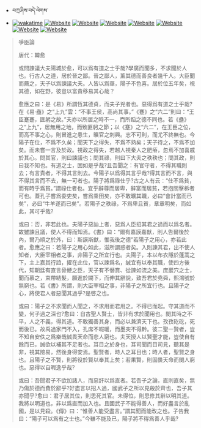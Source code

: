 - བཀྲ་ཤིས་བདེ་ལེགས་ 
- [![wakatime](https://wakatime.com/badge/user/5043ee4a-e361-4607-9d47-d557f2005d05.svg)](https://wakatime.com/@5043ee4a-e361-4607-9d47-d557f2005d05)	[![Website](https://img.shields.io/website?label=&up_color=orange&up_message=Tianchi&url=https%3A%2F%2Fshields.io)](https://tianchi.aliyun.com/home/science/scienceDetail?userId=1095279182618)	[![Website](https://img.shields.io/website?label=&up_color=blue&up_message=Kaggle&url=https%3A%2F%2Fshields.io)](https://www.kaggle.com/ivanxu/)	[![Website](https://img.shields.io/website?label=&up_color=gay&up_message=Yuque&url=https%3A%2F%2Fshields.io)](https://www.yuque.com/ivanaxu)	[![Website](https://img.shields.io/website?label=&up_color=brown&up_message=Leetcode&url=https%3A%2F%2Fshields.io)](https://leetcode.cn/u/ivanaxu)	[![Website](https://img.shields.io/website?label=&up_color=violet&up_message=AIstudio&url=https%3A%2F%2Fshields.io)](https://aistudio.baidu.com/aistudio/personalcenter/thirdview/979775)	[![Website](https://img.shields.io/website?label=&up_color=red&up_message=Gitee&url=https%3A%2F%2Fshields.io)](https://gitee.com/IvanaXu)	[![Website](https://img.shields.io/website?label=&up_color=yellow&up_message=Monkeytype&url=https%3A%2F%2Fshields.io)](https://monkeytype.com/profile/IvanaXu) 

> 爭臣論
> 
> 唐代：韓愈 
> 
> 或問諫議大夫陽城於愈，可以爲有道之士乎哉?學廣而聞多，不求聞於人也。行古人之道，居於晉之鄙。晉之鄙人，薰其德而善良者幾千人。大臣聞而薦之，天子以爲諫議大夫。人皆以爲華，陽子不色喜。居於位五年矣，視其德，如在野，彼豈以富貴移易其心哉？
> 
> 愈應之曰：是《易》所謂恆其德貞，而夫子兇者也。惡得爲有道之士乎哉?在《易·蠱》之“上九”雲：“不事王侯，高尚其事。”《蹇》之“六二”則曰：“王臣蹇蹇，匪躬之故。”夫亦以所居之時不一，而所蹈之德不同也。若《蠱》之“上九”，居無用之地，而致匪躬之節；以《蹇》之“六二”，在王臣之位，而高不事之心，則冒進之患生，曠官之刺興。志不可則，而尤不終無也。今陽子在位，不爲不久矣；聞天下之得失，不爲不熟矣；天子待之，不爲不加矣。而未嘗一言及於政。視政之得失，若越人視秦人之肥瘠，忽焉不加喜戚於其心。問其官，則曰諫議也；問其祿，則曰下大夫之秩秩也；問其政，則曰我不知也。有道之士，固如是乎哉?且吾聞之：有官守者，不得其職則去；有言責者，不得其言則去。今陽子以爲得其言乎哉?得其言而不言，與不得其言而不去，無一可者也。陽子將爲祿仕乎?古之人有云：“仕不爲貧，而有時乎爲貧。”謂祿仕者也。宜乎辭尊而居卑，辭富而居貧，若抱關擊柝者可也。蓋孔子嘗爲委吏矣，嘗爲乘田矣，亦不敢曠其職，必曰“會計當而已矣”，必曰“牛羊遂而已矣”。若陽子之秩祿，不爲卑且貧，章章明矣，而如此，其可乎哉?
> 
> 或曰：否，非若此也。夫陽子惡訕上者，惡爲人臣招其君之過而以爲名者。故雖諫且議，使人不得而知焉。《書》曰：“爾有嘉謨嘉猷，則人告爾後於內，爾乃順之於外，曰：斯謨斯猷，惟我後之德”若陽子之用心，亦若此者。愈應之曰：若陽子之用心如此，滋所謂惑者矣。入則諫其君，出不使人知者，大臣宰相者之事，非陽子之所宜行也。夫陽子，本以布衣隱於蓬蒿之下，主上嘉其行誼，擢在此位，官以諫爲名，誠宜有以奉其職，使四方後代，知朝廷有直言骨鯁之臣，天子有不僭賞、從諫如流之美。庶巖穴之士，聞而慕之，束帶結髮，願進於闕下，而伸其辭說，致吾君於堯舜，熙鴻號於無窮也。若《書》所謂，則大臣宰相之事，非陽子之所宜行也。且陽子之心，將使君人者惡聞其過乎?是啓之也。
> 
> 或曰：陽子之不求聞而人聞之，不求用而君用之。不得已而起。守其道而不變，何子過之深也?愈曰：自古聖人賢士，皆非有求於聞用也。閔其時之不平，人之不義，得其道。不敢獨善其身，而必以兼濟天下也。孜孜矻矻，死而後已。故禹過家門不入，孔席不暇暖，而墨突不得黔。彼二聖一賢者，豈不知自安佚之爲樂哉誠畏天命而悲人窮也。夫天授人以賢聖才能，豈使自有餘而已，誠欲以補其不足者也。耳目之於身也，耳司聞而目司見，聽其是非，視其險易，然後身得安焉。聖賢者，時人之耳目也；時人者，聖賢之身也。且陽子之不賢，則將役於賢以奉其上矣；若果賢，則固畏天命而閔人窮也。惡得以自暇逸乎哉?
> 
> 或曰：吾聞君子不欲加諸人，而惡訐以爲直者。若吾子之論，直則直矣，無乃傷於德而費於辭乎?好盡言以招人過，國武子之所以見殺於齊也，吾子其亦聞乎?愈曰：君子居其位，則思死其官。未得位，則思修其辭以明其道。我將以明道也，非以爲直而加入也。且國武子不能得善人，而好盡言於亂國，是以見殺。《傳》曰：“惟善人能受盡言。”謂其聞而能改之也。子告我曰：“陽子可以爲有之士也。”今雖不能及已，陽子將不得爲善人乎哉?
>
